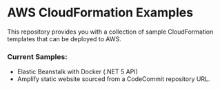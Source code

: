 # AWS CloudFormation Examples

This repository provides you with a collection of sample CloudFormation templates that can be deployed to AWS.

### Current Samples:
- Elastic Beanstalk with Docker (.NET 5 API)
- Amplify static website sourced from a CodeCommit repository URL.